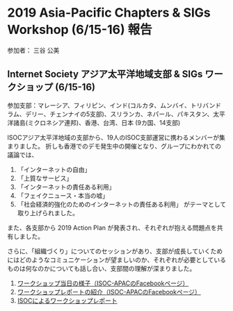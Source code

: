 # 2019 Asia-Pacific Chapters & SIGs Workshop (6/15-16) 報告
参加者： 三谷 公美
## Internet Society アジア太平洋地域支部 & SIGs ワークショップ (6/15-16)

参加支部：マレーシア、フィリピン、インド(コルカタ、ムンバイ、トリバンドラム、デリー、チェンナイの5支部)、スリランカ、ネパール、パキスタン、太平洋諸島(ミクロネシア連邦)、香港、台湾、日本 (9カ国、14支部) 

ISOCアジア太平洋地域の支部から、19人のISOC支部運営に携わるメンバーが集まりました。
折しも香港でのデモ発生中の開催となり、グループにわかれての議論では、
1.  「インターネットの自由」
1.  「上質なサービス」
1.  「インターネットの責任ある利用」
1.  「フェイクニュース・本当の嘘」
1.  「社会経済的強化のためのインターネットの責任ある利用」
がテーマとして取り上げられました。

また、各支部から 2019 Action Plan が発表され、それぞれが抱える問題点を共有しました。

さらに、「組織づくり」についてのセッションがあり、支部が成長していくためにはどのようなコミュニケーションが望ましいのか、それぞれが必要としているものは何なのかについても話し合い、支部間の理解が深まりました。

1.  [ワークショップ当日の様子（ISOC-APACのFacebookページ）](https://www.facebook.com/isocasiapacific/posts/2432422173653730)
1.  [ワークショップレポートの紹介（ISOC-APACのFacebookページ）](https://www.facebook.com/isocasiapacific/posts/2443639815865299)
1.  [ISOCによるワークショップレポート](https://www.internetsociety.org/blog/2019/06/asia-pacific-chapters-advocacy-meeting-local-actions-global-goals/?fbclid=IwAR3dhXMOnBL5pL4BqGdzMVKKHtpCLBcLyznMpGAvWU7mqSpvKgNI8SBqkhc)